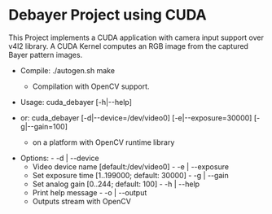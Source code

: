 Debayer Project using CUDA
==========================

This Project implements a CUDA application with camera input support over v4l2
library. A CUDA Kernel computes an RGB image from the captured Bayer pattern
images.

* Compile: ./autogen.sh
		make
    * Compilation with OpenCV support.

* Usage: 	cuda_debayer [-h|--help]
* or:		cuda_debayer [-d|--device=/dev/video0] [-e|--exposure=30000]
			[-g|--gain=100]
	* on a platform with OpenCV runtime library

+    Options:
    - -d | --device
        - Video device name [default:/dev/video0]
    - -e | --exposure
        - Set exposure time   [1..199000; default: 30000]
    - -g | --gain
        - Set analog gain [0..244; default: 100]
    - -h | --help
        - Print help message
    - -o | --output
        - Outputs stream with OpenCV
